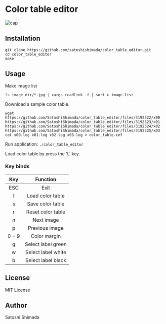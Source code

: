 # Color table editor

![cap](https://user-images.githubusercontent.com/12107712/58381508-b8c44c00-7ff8-11e9-948c-fc2f4451e891.png)

## Installation

```shell
git clone https://github.com/satoshishimada/color_table_editor.git
cd color_table_editor
make
```

## Usage

Make image list

```shell
ls image_dir/*.jpg | xargs readlink -f | sort > image.list
```

Download a sample color table.  

```shell
wget https://github.com/SatoshiShimada/color_table_editor/files/3192322/x00.log https://github.com/SatoshiShimada/color_table_editor/files/3192323/x01.log https://github.com/SatoshiShimada/color_table_editor/files/3192324/x02.log https://github.com/SatoshiShimada/color_table_editor/files/3192325/x03.log; cat x00.log x01.log x02.log x03.log > color_table.cnf
```

Run application: `./color_table_editor`  

Load color table by press the 'L' key.

### Key binds

| Key | Function |
| :-: | :-: |
| ESC | Exit |
| l | Load color table |
| s | Save color table |
| r | Reset color table |
| n | Next image |
| p | Previous image |
| 0 - 9 | Color margin |
| g | Select label green |
| w | Select label white |
| b | Select label black |

## License

MIT License

## Author

Satoshi Shimada

